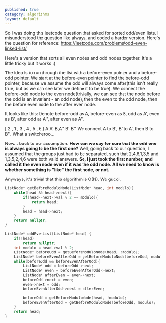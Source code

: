```yaml
---
published: true
category: algorithms
layout: default
---
```

So I was doing this leetcode question that asked for sorted odd/even lists. I misunderstood the question like always, and coded a harder version. Here's the question for reference: https://leetcode.com/problems/odd-even-linked-list/

Here's a version that sorts all even nodes and odd nodes together. It's a little tricky but it works :)

The idea is to run through the list with a before-even pointer and a before-odd pointer. We start at the before-even pointer to find the before-odd pointer, because we assume the odd will always come after(this isn't really true, but as we can see later we define it to be true). We connect the before-odd node to the even node(trivially, we can see that the node before the odd is an invariant - an odd node), then the even to the odd node, then the before even node to the after even node. 

It looks like this:
Denote before-odd as A, before-even as B, odd as A', even as B', after odd as A'', after even as A''.

[   2   ,   1   ,   3   ,   4   ,   5   ,   6   ]
    A       A'     B,A''    B'     B''
We connect A to B', B' to A', then B to B''. What a switcheroo...

Now... back to our assumption. **How can we say for sure that the odd one is always going to be the first one?** Well, going back to our question, I assumed that the groups just had to be separated, such that 2,4,6,1,3,5 and 1,3,5,2,4,6 were both valid answers. **So, I just took the first number, and called it the even node even if it was the odd node. All we need to know is whether something is "like" the first node, or not.**

Anyways, it's trivial that this algorithm is O(N). We gucci.

```c++
ListNode* getBeforeModuloNode(ListNode* head, int modulo){
	while(head && head->next){
		if(head->next->val % 2 == modulo){
			return head;
		}
		head = head->next;
	}
	return nullptr;
}

ListNode* oddEvenList(ListNode* head) {
	if(!head)
		return nullptr;
	int modulo = head->val % 2;
	ListNode* beforeOdd = getBeforeModuloNode(head, !modulo);
	ListNode* beforeEvenAfterOdd = getBeforeModuloNode(beforeOdd, modulo);
	while(beforeOdd && beforeEvenAfterOdd){
		ListNode* odd = beforeOdd->next;
		ListNode* even = beforeEvenAfterOdd->next;
		ListNode* afterEven = even->next;
		beforeOdd->next = even;
		even->next = odd;
		beforeEvenAfterOdd->next = afterEven;

		beforeOdd = getBeforeModuloNode(head, !modulo);
		beforeEvenAfterOdd = getBeforeModuloNode(beforeOdd, modulo);
	}
	return head;
}
```

<script src="https://utteranc.es/client.js" repo="OneRaynyDay/oneraynyday.github.io" issue-term="pathname" theme="github-light" crossorigin="anonymous" async> </script>
